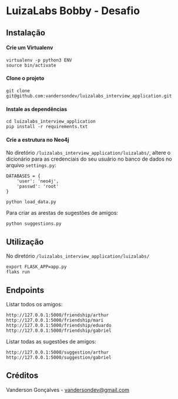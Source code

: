 # LuizaLabs Bobby - Desafio

## Instalação

#### Crie um Virtualenv

```
virtualenv -p python3 ENV
source bin/activate
```
#### Clone o projeto

```
git clone git@github.com:vandersondev/luizalabs_interview_application.git
```

#### Instale as dependências

```
cd luizalabs_interview_application
pip install -r requirements.txt
```
#### Crie a estrutura no Neo4j

No diretório `/luizalabs_interview_application/luizalabs/`, altere o dicionário para as credenciais do seu usuário no banco de dados no arquivo `settings.py`:
```
DATABASES = {
    'user': 'neo4j',
    'passwd': 'root'
}
```

```
python load_data.py
```

Para criar as arestas de sugestões de amigos:

```
python suggestions.py
```

## Utilização

No diretório `/luizalabs_interview_application/luizalabs/`

```
export FLASK_APP=app.py
flaks run
```
## Endpoints

Listar todos os amigos:

```
http://127.0.0.1:5000/friendship/arthur
http://127.0.0.1:5000/friendship/mari
http://127.0.0.1:5000/friendship/eduardo
http://127.0.0.1:5000/friendship/gabriel
```

Listar todas as sugestões de amigos:

```
http://127.0.0.1:5000/suggestion/arthur
http://127.0.0.1:5000/suggestion/gabriel
```

## Créditos

Vanderson Gonçalves - vandersondev@gmail.com
